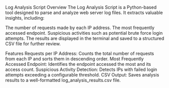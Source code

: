 Log Analysis Script
Overview
The Log Analysis Script is a Python-based tool designed to parse and analyze web server log files. It extracts valuable insights, including:

The number of requests made by each IP address.
The most frequently accessed endpoint.
Suspicious activities such as potential brute force login attempts.
The results are displayed in the terminal and saved to a structured CSV file for further review.

Features
Requests per IP Address:
Counts the total number of requests from each IP and sorts them in descending order.
Most Frequently Accessed Endpoint:
Identifies the endpoint accessed the most and its access count.
Suspicious Activity Detection:
Detects IPs with failed login attempts exceeding a configurable threshold.
CSV Output:
Saves analysis results to a well-formatted log_analysis_results.csv file.
